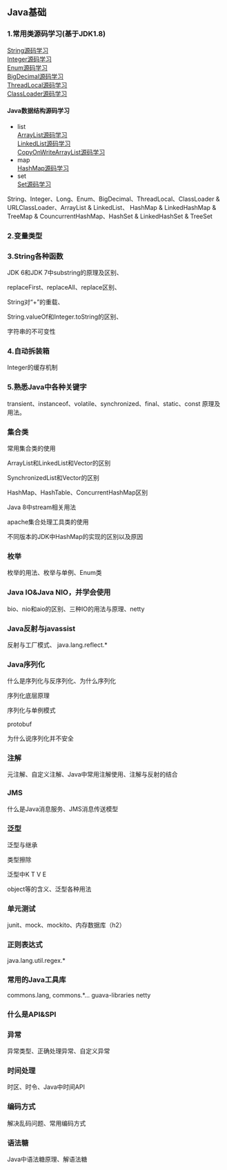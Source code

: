 ## Java基础
### 1.常用类源码学习(基于JDK1.8)
[String源码学习](String源码学习.md)  
[Integer源码学习](Integer源码学习.md)  
[Enum源码学习](Enum源码学习.md)  
[BigDecimal源码学习](BigDecimal源码学习.md)  
[ThreadLocal源码学习](ThreadLocal源码学习.md)  
[ClassLoader源码学习](ClassLoader源码学习.md)

#### Java数据结构源码学习

- list  
	[ArrayList源码学习](ArrayList源码学习.md)  
	[LinkedList源码学习](LinkedList源码学习.md)  
	[CopyOnWriteArrayList源码学习](CopyOnWriteArrayList源码学习.md)
- map  
	[HashMap源码学习](HashMap源码学习.md)  
- set  
	[Set源码学习](Set源码学习.md)  

String、Integer、Long、Enum、BigDecimal、ThreadLocal、ClassLoader & URLClassLoader、ArrayList & LinkedList、 HashMap & LinkedHashMap & TreeMap & CouncurrentHashMap、HashSet & LinkedHashSet & TreeSet
### 2.变量类型
### 3.String各种函数
JDK 6和JDK 7中substring的原理及区别、

replaceFirst、replaceAll、replace区别、

String对“+”的重载、

String.valueOf和Integer.toString的区别、

字符串的不可变性
### 4.自动拆装箱
Integer的缓存机制
### 5.熟悉Java中各种关键字
transient、instanceof、volatile、synchronized、final、static、const 原理及用法。
### 集合类
常用集合类的使用

ArrayList和LinkedList和Vector的区别 

SynchronizedList和Vector的区别

HashMap、HashTable、ConcurrentHashMap区别

Java 8中stream相关用法

apache集合处理工具类的使用

不同版本的JDK中HashMap的实现的区别以及原因

### 枚举
枚举的用法、枚举与单例、Enum类

### Java IO&Java NIO，并学会使用
bio、nio和aio的区别、三种IO的用法与原理、netty

### Java反射与javassist
反射与工厂模式、 java.lang.reflect.*

### Java序列化
什么是序列化与反序列化、为什么序列化

序列化底层原理

序列化与单例模式

protobuf

为什么说序列化并不安全

### 注解
元注解、自定义注解、Java中常用注解使用、注解与反射的结合

### JMS
什么是Java消息服务、JMS消息传送模型


### 泛型
泛型与继承

类型擦除

泛型中K T V E  

object等的含义、泛型各种用法

### 单元测试
junit、mock、mockito、内存数据库（h2）

### 正则表达式
java.lang.util.regex.*

### 常用的Java工具库
commons.lang, commons.*... guava-libraries netty

### 什么是API&SPI
### 异常
异常类型、正确处理异常、自定义异常

### 时间处理
时区、时令、Java中时间API

### 编码方式
解决乱码问题、常用编码方式

### 语法糖
Java中语法糖原理、解语法糖
